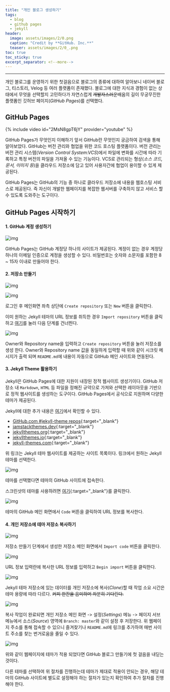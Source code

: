 ```yaml
---
title: "개인 블로그 생성하기"
tags:
  - blog
  - github pages
  - jekyll
header:
  image: assets/images/2/0.png
  caption: "Credit by **GitHub. Inc.**"
  teaser: assets/images/2/0_.png
toc: true
toc_sticky: true
excerpt_separator: <!--more-->
---
```

---
개인 블로그를 운영하기 위한 첫걸음으로 블로그의 종류에 대하여 알아보니 네이버 블로그, 티스토리, Velog 등 여러 플랫폼이 존재했다.
블로그에 대한 지식과 경험이 없는 상태에서 무엇을 선택할지 고민하다가 자연스럽게 ~~개발자스러운~~배움의 길이 무궁무진한 플랫폼인 깃허브 페이지(*GitHub Pages*)를 선택했다.

## GitHub Pages

{% include video id="2MsN8gpT6jY" provider="youtube" %}

GitHub Pages가 무엇인지 이해하기 앞서 GitHub란 무엇인지 궁금하여 검색을 통해 알아보았다.
GitHub는 버전 관리와 협업을 위한 코드 호스팅 플랫폼이다.
버전 관리는 버전 관리 시스템(*Version Control System:VCS*)에서 파일에 변화를 시간에 따라 기록하고 특정 버전의 파일을 가져올 수 있는 기능이다.
VCS로 관리되는 형상(*소스 코드, 문서, 이미지 등*)을 클라우드 저장소에 담고 있어 사용자간에 협업이 용이할 수 있게 제공된다.

GitHub Pages는 GitHub의 기능 중 하나로 클라우드 저장소에 내용을 웹호스팅 서비스로 제공된다.
즉 자신이 개발한 웹페이지를 복잡한 웹서버를 구축하지 않고 서비스 할 수 있도록 도와주는 도구이다.

## GitHub Pages 시작하기

#### 1. GitHub 계정 생성하기

![img](/assets/images/2/1.png)

GitHub Pages는 GitHub 계정당 하나의 사이트가 제공된다.
계정이 없는 경우 계정당 하나의 이메일 인증으로 계정을 생성할 수 있다.
비밀번호는 숫자와 소문자를 포함한 8 ~ 15자 이내로 만들어야 한다.

#### 2. 저장소 만들기

![img](/assets/images/2/2.png)

![img](/assets/images/2/3.png)

로그인 후 메인화면 좌측 상단에 `Create repository` 또는 `New` 버튼을 클릭한다.

이미 원하는 Jekyll 테마의 URL 정보를 취득한 경우 `Import repository` 버튼을 클릭 하고 [여기](#4-개인-저장소에-테마-저장소-복사하기)를 눌러 다음 단계를 건너띈다.

![img](/assets/images/2/4.png)

Owner와 Repository name을 입력하고 `Create repository` 버튼을 눌러 저장소를 생성 한다.
Owner와 Repository name 값을 동일하게 입력할 때 위와 같이 시크릿 메시지가 출력 되며 `README.md`에 내용이 자동으로 GitHub 메인 사이트와 연동된다.

#### 3. Jekyll Theme 활용하기

Jekyll은 GitHub Pages에 대한 지원이 내장된 정적 웹사이트 생성기이다.
GitHub 저장소 내 `Markdown`, `HTML` 등 파일을 정해진 규약으로 가져와 선택한 레이아웃을 기반으로 정적 웹사이트를 생성하는 도구이다.
GitHub Pages에서 공식으로 지원하며 다양한 테마가 제공된다.

Jekyll에 대한 추가 내용은 [여기](/about-jekyll)에서 확인할 수 있다.

* [GitHub.com #jekyll-theme repos](https://github.com/topics/jekyll-theme){:target="_blank"}
* [jamstackthemes.dev](https://jamstackthemes.dev/ssg/jekyll/){:target="_blank"}
* [jekyllthemes.org](http://jekyllthemes.org/){:target="_blank"}
* [jekyllthemes.io](https://jekyllthemes.io/){:target="_blank"}
* [jekyll-themes.com](https://jekyll-themes.com/){:target="_blank"}

위 링크는 Jekyll 테마 웹사이트를 제공하는 사이트 목록이다.
링크에서 원하는 Jekyll 테마를 선택한다.

![img](/assets/images/2/5.png)

테마를 선택했다면 테마의 GitHub 사이트에 접속한다.

스크린샷의 테마를 사용하려면 [여기](https://jekyllthemes.io/theme/creative-theme-jekyll){:target="_blank"}를 클릭한다.

![img](/assets/images/2/6.png)

테마의 GitHub 메인 화면에서 `Code` 버튼을 클릭하여 URL 정보를 복사한다.

#### 4. 개인 저장소에 테마 저장소 복사하기

![img](/assets/images/2/7.png)

저장소 만들기 단계에서 생성한 저장소 메인 화면에서 `Import code` 버튼을 클릭한다.

![img](/assets/images/2/8.png)

URL 정보 입력란에 복사한 URL 정보를 입력하고 `Begin import` 버튼을 클릭한다.

![img](/assets/images/2/9.png)

Jekyll 테마 저장소에 있는 데이터를 개인 저장소에 복사(*Clone*)할 때 작업 소요 시간은 테마 용량에 따라 다르다.
~~커피 한잔을 음미하며 차분히 기다린다.~~

![img](/assets/images/2/10.png)

복사 작업이 완료되면 개인 저장소 메인 화면 -> 설정(*Settings*) 메뉴 -> 페이지 서브 메뉴에서 소스(*Source*) 영역에 `Branch: master`와 같이 설정 후 저장한다.
위 웹페이지 주소를 통해 접속할 수 있으니 즐겨찾기나 `README.md`에 링크를 추가하여 매번 사이트 주소를 찾는 번거로움을 줄일 수 있다.

![img](/assets/images/2/11.png)

위와 같이 웹페이지에 테마가 적용 되었다면 GitHub 블로그 만들기에 첫 걸음을 내딛는 것이다.

다른 테마를 선택하여 위 절차를 진행하는데 테마가 제대로 적용이 안되는 경우, 해당 테마의 GitHub 사이트에 별도로 설정해야 하는 절차가 있는지 확인하여 추가 절차를 진행해야 한다.

<!--more-->